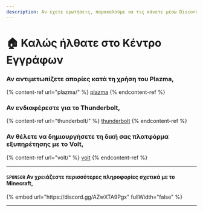 ```yaml
---
description: Αν έχετε ερωτήσεις, παρακαλούμε να τις κάνετε μέσω Discord ή GitHub Issues.
---
```


# 🏠 Καλώς ήλθατε στο Κέντρο Εγγράφων

### Αν αντιμετωπίζετε απορίες κατά τη χρήση του Plazma,

{% content-ref url="plazma/" %}
[plazma](plazma/)
{% endcontent-ref %}

### Αν ενδιαφέρεστε για το Thunderbolt,

{% content-ref url="thunderbolt/" %}
[thunderbolt](thunderbolt/)
{% endcontent-ref %}

### Αν θέλετε να δημιουργήσετε τη δική σας πλατφόρμα εξυπηρέτησης με το Volt,

{% content-ref url="volt/" %}
[volt](volt/)
{% endcontent-ref %}

***

#### `SPONSOR` Αν χρειάζεστε περισσότερες πληροφορίες σχετικά με το Minecraft, <a href="#etc-1" id="etc-1"></a>

{% embed url="https\://discord.gg/AZwXTA9Pgx" fullWidth="false" %}

***
